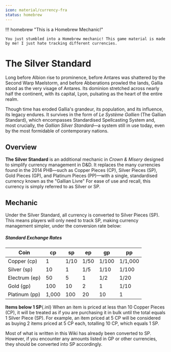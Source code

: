 ```yaml
---
icon: material/currency-fra
status: homebrew
---
```


!!! homebrew "This is a Homebrew Mechanic!"

    You just stumbled into a Homebrew mechanic! This game material is made by me! I just hate tracking different currencies.

# The Silver Standard

Long before Albion rise to prominence, before Antares was shattered by the Second Warp Maelstorm, and before Abberations prowled the lands, Gallia stood as the very visage of Antares. Its dominion stretched across nearly half the continent, with its capital, Lyon, pulsating as the heart of the entire realm.

Though time has eroded Gallia's grandeur, its population, and its influence, its legacy endures. It survives in the form of *Le Système Gallien* (The Gallian Standard), which encompasses Standardised Spellcasting System and, most crucially, the *Gallian Silver Standard*—a system still in use today, even by the most formidable of contemporary nations.

## Overview

**The Silver Standard** is an additional mechanic in *Crown & Misery* designed to simplify currency management in D&D. It replaces the many currencies found in the 2014 PHB—such as Copper Pieces (CP), Silver Pieces (SP), Gold Pieces (GP), and Platinum Pieces (PP)—with a single, standardised currency known as the "Gallian Livre" For ease of use and recall, this currency is simply referred to as Silver or SP.

## Mechanic

Under the Silver Standard, all currency is converted to Silver Pieces (SP). This means players will only need to track SP, making currency management simpler, under the conversion rate below:

##### Standard Exchange Rates
| Coin          | cp    | sp   | ep   | gp    | pp      |
|---------------|-------|------|------|-------|---------|
| Copper (cp)   | 1     | 1/10 | 1/50 | 1/100 | 1/1,000 |
| Silver (sp)   | 10    | 1    | 1/5  | 1/10  | 1/100   |
| Electrum (ep) | 50    | 5    | 1    | 1/2   | 1/20    |
| Gold (gp)     | 100   | 10   | 2    | 1     | 1/10    |
| Platinum (pp) | 1,000 | 100  | 20   | 10    | 1       |

**Items below 1 SP**{.inl} When an item is priced at less than 10 Copper Pieces (CP), it will be treated as if you are purchasing it in bulk until the total equals 1 Silver Piece (SP). For example, an item priced at 5 CP will be considered as buying 2 items priced at 5 CP each, totalling 10 CP, which equals 1 SP.

Most of what is written in this Wiki has already been converted to SP. However, if you encounter any amounts listed in GP or other currencies, they should be converted into SP accordingly.